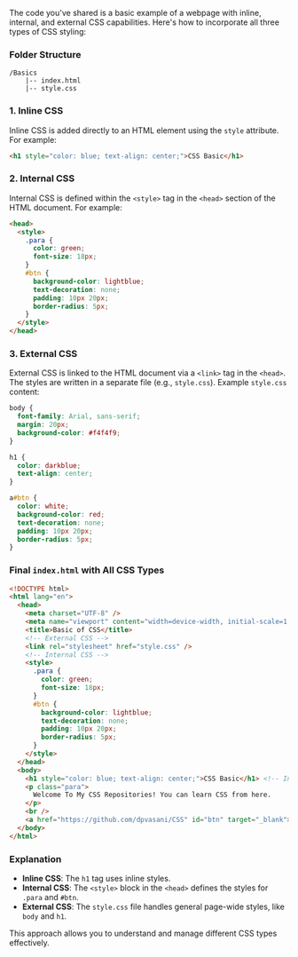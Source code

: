 The code you've shared is a basic example of a webpage with inline, internal, and external CSS capabilities. Here's how to incorporate all three types of CSS styling:

### **Folder Structure**
```
/Basics
    |-- index.html
    |-- style.css
```

### **1. Inline CSS**
Inline CSS is added directly to an HTML element using the `style` attribute. For example:
```html
<h1 style="color: blue; text-align: center;">CSS Basic</h1>
```

### **2. Internal CSS**
Internal CSS is defined within the `<style>` tag in the `<head>` section of the HTML document. For example:
```html
<head>
  <style>
    .para {
      color: green;
      font-size: 18px;
    }
    #btn {
      background-color: lightblue;
      text-decoration: none;
      padding: 10px 20px;
      border-radius: 5px;
    }
  </style>
</head>
```

### **3. External CSS**
External CSS is linked to the HTML document via a `<link>` tag in the `<head>`. The styles are written in a separate file (e.g., `style.css`). Example `style.css` content:
```css
body {
  font-family: Arial, sans-serif;
  margin: 20px;
  background-color: #f4f4f9;
}

h1 {
  color: darkblue;
  text-align: center;
}

a#btn {
  color: white;
  background-color: red;
  text-decoration: none;
  padding: 10px 20px;
  border-radius: 5px;
}
```

### **Final `index.html` with All CSS Types**
```html
<!DOCTYPE html>
<html lang="en">
  <head>
    <meta charset="UTF-8" />
    <meta name="viewport" content="width=device-width, initial-scale=1.0" />
    <title>Basic of CSS</title>
    <!-- External CSS -->
    <link rel="stylesheet" href="style.css" />
    <!-- Internal CSS -->
    <style>
      .para {
        color: green;
        font-size: 18px;
      }
      #btn {
        background-color: lightblue;
        text-decoration: none;
        padding: 10px 20px;
        border-radius: 5px;
      }
    </style>
  </head>
  <body>
    <h1 style="color: blue; text-align: center;">CSS Basic</h1> <!-- Inline CSS -->
    <p class="para">
      Welcome To My CSS Repositories! You can learn CSS from here.
    </p>
    <br />
    <a href="https://github.com/dpvasani/CSS" id="btn" target="_blank">Follow</a>
  </body>
</html>
```

### **Explanation**
- **Inline CSS**: The `h1` tag uses inline styles.
- **Internal CSS**: The `<style>` block in the `<head>` defines the styles for `.para` and `#btn`.
- **External CSS**: The `style.css` file handles general page-wide styles, like `body` and `h1`.

This approach allows you to understand and manage different CSS types effectively.